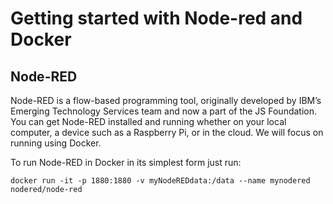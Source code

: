 # Getting started with Node-red and Docker
## Node-RED
Node-RED is a flow-based programming tool, originally developed by IBM’s Emerging Technology Services team and now a part of the JS Foundation.
You can get Node-RED installed and running whether on your local computer, a device such as a Raspberry Pi, or in the cloud. We will focus on running using Docker. 

To run Node-RED in Docker in its simplest form just run:

```
docker run -it -p 1880:1880 -v myNodeREDdata:/data --name mynodered nodered/node-red

```

